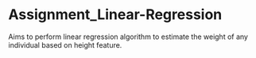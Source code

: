 # Assignment_Linear-Regression
Aims to perform linear regression algorithm to estimate the weight of any individual based on height feature.
